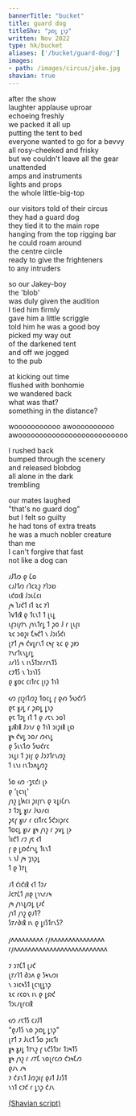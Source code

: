 ```yaml
---
bannerTitle: "bucket" 
title: guard dog
titleShv: "𐑜𐑸𐑛 𐑛𐑪𐑜"
written: Nov 2022
type: hk/bucket
aliases: ['/bucket/guard-dog/']
images:
- path: /images/circus/jake.jpg
shavian: true
---
```


<div class="latin">

after the show  
laughter applause uproar  
echoeing freshly  
we packed it all up  
putting the tent to bed  
everyone wanted to go for a bevvy  
all rosy-cheeked and frisky  
but we couldn't leave all the gear  
unattended  
amps and instruments  
lights and props  
the whole little-big-top  

our visitors told of their circus  
they had a guard dog  
they tied it to the main rope  
hanging from the top rigging bar  
he could roam around  
the centre circle  
ready to give the frighteners  
to any intruders  

so our Jakey-boy  
the 'blob'  
was duly given the audition  
I tied him firmly  
gave him a little scriggle  
told him he was a good boy  
picked my way out  
of the darkened tent  
and off we jogged  
to the pub  

at kicking out time  
flushed with bonhomie  
we wandered back  
what was that?  
something in the distance?  

wooooooooooo awoooooooooo  
awoooooooooooooooooooooooooo  

I rushed back  
bumped through the scenery  
and released blobdog  
all alone in the dark  
trembling  

our mates laughed  
"that's no guard dog"  
but I felt so guilty  
he had tons of extra treats  
he was a much nobler creature  
than me  
I can't forgive that fast  
not like a dog can  

</div>

<div class="shavian">

𐑨𐑓𐑑𐑼 𐑞 𐑖𐑴  
𐑤𐑨𐑓𐑑𐑼 𐑩𐑐𐑤𐑷𐑟 𐑳𐑐𐑮𐑹  
𐑧𐑒𐑴𐑦𐑙 𐑓𐑮𐑧𐑖𐑤𐑦  
𐑢𐑰 𐑐𐑨𐑒𐑑 𐑦𐑑 𐑷𐑤 𐑳𐑐  
𐑐𐑫𐑑𐑦𐑙 𐑞 𐑑𐑧𐑯𐑑 𐑑 𐑚𐑧𐑛  
𐑧𐑝𐑮𐑦𐑢𐑳𐑯 𐑢𐑪𐑯𐑑𐑩𐑛 𐑑 𐑜𐑴 𐑓 𐑩 𐑚𐑧𐑝𐑦  
𐑷𐑤 𐑮𐑴𐑟𐑦 𐑗𐑰𐑒𐑑 𐑯 𐑓𐑮𐑦𐑕𐑒𐑦  
𐑚𐑳𐑑 𐑢𐑰 𐑒𐑫𐑛𐑩𐑯𐑑 𐑤𐑰𐑝 𐑷𐑤 𐑞 𐑜𐑽  
𐑳𐑯𐑩𐑑𐑧𐑯𐑛𐑩𐑛  
𐑨𐑥𐑐𐑕 𐑯 𐑦𐑯𐑕𐑑𐑮𐑩𐑥𐑩𐑯𐑑𐑕  
𐑤𐑲𐑑𐑕 𐑯 𐑐𐑮𐑪𐑐𐑕  
𐑞 𐑣𐑴𐑤 𐑤𐑦𐑑𐑩𐑤 𐑚𐑦𐑜 𐑑𐑪𐑐  
  
𐑬𐑼 𐑝𐑦𐑟𐑦𐑑𐑼𐑟 𐑑𐑴𐑤𐑛 𐑝 𐑞𐑺 𐑕𐑻𐑒𐑩𐑕  
𐑞𐑱 𐑣𐑨𐑛 𐑩 𐑜𐑸𐑛 𐑛𐑪𐑜  
𐑞𐑱 𐑑𐑲𐑛 𐑦𐑑 𐑑 𐑞 𐑥𐑱𐑯 𐑮𐑴𐑐  
𐑣𐑨𐑙𐑦𐑙 𐑓𐑮𐑪𐑥 𐑞 𐑑𐑪𐑐 𐑮𐑦𐑜𐑦𐑙 𐑚𐑸  
𐑣𐑰 𐑒𐑫𐑛 𐑮𐑴𐑥 𐑼𐑬𐑯𐑛  
𐑞 𐑕𐑧𐑯𐑑𐑼 𐑕𐑻𐑒𐑩𐑤  
𐑮𐑧𐑛𐑦 𐑑 𐑜𐑦𐑝 𐑞 𐑓𐑮𐑲𐑑𐑩𐑯𐑼𐑟  
𐑑 𐑧𐑯𐑦 𐑦𐑯𐑑𐑮𐑵𐑛𐑼𐑟  
  
𐑕𐑴 𐑬𐑼 ·𐑡𐑱𐑒𐑦 𐑚𐑶  
𐑞 ‘𐑚𐑤𐑪𐑚'  
𐑢𐑪𐑟 𐑛𐑿𐑤𐑦 𐑜𐑦𐑝𐑩𐑯 𐑞 𐑷𐑛𐑦𐑖𐑩𐑯  
𐑲 𐑑𐑲𐑛 𐑣𐑦𐑥 𐑓𐑻𐑥𐑤𐑦  
𐑜𐑱𐑝 𐑣𐑦𐑥 𐑩 𐑤𐑦𐑑𐑩𐑤 𐑕𐑒𐑮𐑦𐑜𐑩𐑤    
𐑑𐑴𐑤𐑛 𐑣𐑦𐑥 𐑣𐑰 𐑢𐑪𐑟 𐑩 𐑜𐑫𐑛 𐑚𐑶  
𐑐𐑦𐑒𐑑 𐑥𐑲 𐑢𐑱 𐑬𐑑  
𐑝 𐑞 𐑛𐑸𐑒𐑩𐑯𐑛 𐑑𐑧𐑯𐑑  
𐑯 𐑪𐑓 𐑢𐑰 𐑡𐑪𐑜𐑛  
𐑑 𐑞 𐑐𐑳𐑚  
  
𐑨𐑑 𐑒𐑦𐑒𐑦𐑙 𐑬𐑑 𐑑𐑲𐑥  
𐑓𐑤𐑳𐑖𐑑 𐑢𐑦𐑞 𐑚𐑪𐑯𐑩𐑥𐑰  
𐑢𐑰 𐑢𐑪𐑯𐑛𐑼𐑛 𐑚𐑨𐑒  
𐑢𐑪𐑑 𐑢𐑪𐑟 𐑞𐑨𐑑?  
𐑕𐑳𐑥𐑔𐑦𐑙 𐑦𐑯 𐑞 𐑛𐑦𐑕𐑑𐑩𐑯𐑕?  
  
𐑢𐑵𐑵𐑵𐑵𐑵𐑵𐑵𐑵𐑵 𐑩𐑢𐑵𐑵𐑵𐑵𐑵𐑵𐑵𐑵𐑵𐑵𐑵𐑵𐑵𐑵𐑵  
𐑩𐑢𐑵𐑵𐑵𐑵𐑵𐑵𐑵𐑵𐑵𐑵𐑵𐑵𐑵𐑵𐑵𐑵𐑵𐑵𐑵𐑵𐑵𐑵𐑵𐑵𐑵𐑵  
  
𐑲 𐑮𐑳𐑖𐑑 𐑚𐑨𐑒  
𐑚𐑳𐑥𐑐𐑑 𐑔𐑮𐑵 𐑞 𐑕𐑰𐑯𐑼𐑦  
𐑯 𐑮𐑦𐑤𐑰𐑕𐑑 𐑚𐑤𐑪𐑚𐑛𐑪𐑜  
𐑷𐑤 𐑩𐑤𐑴𐑯 𐑦𐑯 𐑞 𐑛𐑸𐑒  
𐑑𐑮𐑧𐑥𐑚𐑩𐑤𐑦𐑙  
  
𐑬𐑼 𐑥𐑱𐑑𐑕 𐑤𐑨𐑓𐑑  
"𐑞𐑨𐑑𐑕 𐑯𐑴 𐑜𐑸𐑛 𐑛𐑪𐑜"  
𐑚𐑳𐑑 𐑲 𐑓𐑧𐑤𐑑 𐑕𐑴 𐑜𐑦𐑤𐑑𐑦  
𐑣𐑰 𐑣𐑨𐑛 𐑑𐑳𐑯𐑟 𐑝 𐑧𐑒𐑕𐑑𐑮𐑩 𐑑𐑮𐑰𐑑𐑕  
𐑣𐑰 𐑢𐑪𐑟 𐑩 𐑥𐑳𐑗 𐑯𐑴𐑚𐑩𐑤𐑼 𐑒𐑮𐑰𐑗𐑼  
𐑞𐑨𐑯 𐑥𐑰  
𐑲 𐑒𐑭𐑯𐑑 𐑓𐑼𐑜𐑦𐑝 𐑞𐑨𐑑 𐑓𐑨𐑕𐑑  
𐑯𐑪𐑑 𐑤𐑲𐑒 𐑩 𐑛𐑪𐑜 𐑒𐑨𐑯  

[(Shavian script)](/shavian/intro)

</div>
